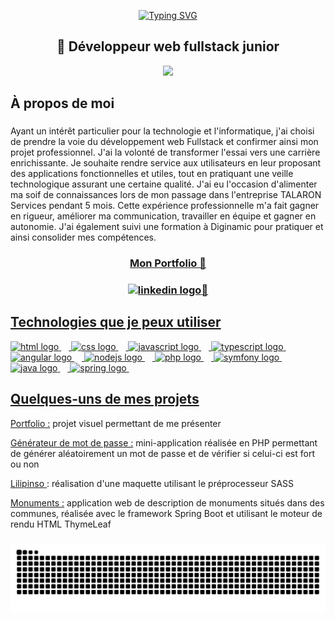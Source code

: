 <p align="center"><a href="https://git.io/typing-svg"><img src="https://readme-typing-svg.demolab.com?font=Fira+Code&pause=1000&width=435&lines=Bonjour%2C+je+m'appelle+Adrien+MEYRAND." alt="Typing SVG" /></a></p>

###

<h2 align="center">🚀 Développeur web fullstack junior</h2>

<div align="center">
  <img src="https://profile-counter.glitch.me/adrienm94/count.svg?"  />
</div>

###

<h2 align="left">À propos de moi</h2>

###

<p align="left">Ayant un intérêt particulier pour la technologie et l'informatique, j'ai choisi de prendre la voie du développement web Fullstack et confirmer ainsi mon projet professionnel.
J'ai la volonté de transformer l'essai vers une carrière enrichissante. Je souhaite rendre service aux utilisateurs en leur proposant des applications fonctionnelles et utiles, tout en pratiquant une veille technologique assurant une certaine qualité.
J'ai eu l'occasion d'alimenter ma soif de connaissances lors de mon passage dans l'entreprise TALARON Services pendant 5 mois. Cette expérience professionnelle m'a fait gagner en rigueur, améliorer ma communication, travailler en équipe et gagner en autonomie. J'ai également suivi une formation à Diginamic pour pratiquer et ainsi consolider mes compétences.</p>

###

<h3 align="center"><a href="https://adrienm94.github.io/Portfolio/">Mon Portfolio &#128279;</h3>
<h3 align="center">
  <a href="https://fr.linkedin.com/in/adrien-meyrand"><img src="https://raw.githubusercontent.com/maurodesouza/profile-readme-generator/master/src/assets/icons/social/linkedin/default.svg" width="52" height="40" alt="linkedin logo"/>&#128279;
</h3>

###

###

<h2 align="left">Technologies que je peux utiliser</h2>

<div align="left">
  <img src="https://cdn.jsdelivr.net/gh/devicons/devicon/icons/html5/html5-original.svg" height="40" alt="html logo"  />
  <img width="12" />
  <img src="https://cdn.jsdelivr.net/gh/devicons/devicon/icons/css3/css3-original.svg" height="40" alt="css logo"  />
  <img width="12" />
  <img src="https://cdn.jsdelivr.net/gh/devicons/devicon/icons/javascript/javascript-original.svg" height="40" alt="javascript logo"  />
  <img width="12" />
  <img src="https://cdn.jsdelivr.net/gh/devicons/devicon/icons/typescript/typescript-original.svg" height="40" alt="typescript logo"  />
  <img width="12" />
  <img src="https://cdn.jsdelivr.net/gh/devicons/devicon/icons/angular/angular-original.svg" height="40" alt="angular logo"  />
  <img width="12" />
  <img src="https://cdn.jsdelivr.net/gh/devicons/devicon/icons/nodejs/nodejs-original.svg" height="40" alt="nodejs logo"  />
  <img width="12" />
  <img src="https://cdn.jsdelivr.net/gh/devicons/devicon/icons/php/php-original.svg" height="40" alt="php logo"  />
  <img width="12" />
  <img src="https://cdn.jsdelivr.net/gh/devicons/devicon/icons/symfony/symfony-original.svg" height="40" alt="symfony logo"  />
  <img width="12" />
  <img src="https://cdn.jsdelivr.net/gh/devicons/devicon/icons/java/java-original.svg" height="40" alt="java logo"  />
  <img width="12" />
  <img src="https://cdn.jsdelivr.net/gh/devicons/devicon/icons/spring/spring-original.svg" height="40" alt="spring logo"  />
  <img width="12" />

</div>

###

<h2 align="left">Quelques-uns de mes projets</h2>

<div align="left">
  <p><a href="https://github.com/adrienm94/Portfolio">Portfolio :</a> projet visuel permettant de me présenter</p>
  <p><a href="https://github.com/adrienm94/GenerateurMotDePasse-PHP">Générateur de mot de passe :</a> mini-application réalisée en PHP permettant de générer aléatoirement un mot de passe et de vérifier si celui-ci est fort ou non</p>
  <p><a href="https://github.com/adrienm94/Maquette-Lilipinso-SASS">Lilipinso </a>: réalisation d'une maquette utilisant le préprocesseur SASS</p>
  <p><a href="https://github.com/adrienm94/JavaEEProjetMonuments">Monuments :</a> application web de description de monuments situés dans des communes, réalisée avec le framework Spring Boot et utilisant le moteur de rendu HTML ThymeLeaf</p>
</div>

###

<img src="https://raw.githubusercontent.com/adrienm94/adrienm94/output/snake.svg" alt="Snake animation" />

###

